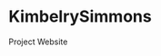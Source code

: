 # KimbelrySimmons
Project Website
<!DOCTYPE html>
<html>
    <head>
        <title>Project: Recipe book</title>
        <meta charset="utf-8">
        <style>
        
    #hamburger-title {color: rgb(42, 0, 179);}
    #hamburger-ingredeints {color: rgb(70, 153, 136);}
    #webpage-title {color: rgb(5, 5, 5);}
    #tableofcontents {color:rgb(97, 11, 194);}
    #stepsformyhamburger {color:rgb(0, 139, 245);}
    .hamburgersteps {color: rgb(245, 10, 143);}
    .hamburgerextra {color: rgb(5, 242, 9);}
    #mac-and-cheesetitle {color: rgb(0, 102, 255);}
    #macandcheeseingredients {color: rgb(209, 12, 68);}
    #macandcheesesteps {color: rgb(102, 23, 128);}
    #stepsformac {color: rgb(247, 10, 247);}
    #ingredientsformac {color: rgb(255, 25, 255);}
    #timeformac {color: rgb(247, 3, 23);}
    #servingmac {color: rgb(173, 34, 242);}
    #serves {color: rgb(230, 0, 230);}
    #taco-title {color: rgb(250, 54, 5);}
    #tacoingredients {color: rgb(12, 136, 245);}
    #listofingredients {color: rgb(111, 3, 252);}
    #steps-for-taco {color: rgb(111, 3, 252);}
    #tacosteps {color: rgb(250, 54, 5);}
    #servingsizefortaco {color: rgb(245, 10, 143);}
    #timefortaco {color: rgb(42, 0, 179);}
        </style>
    </head>
    <body>
       
        <h1 id="webpage-title">Kimberly's Recipe Book</h1>
        
        <h2 id="tableofcontents">Contents:</h2>
        
        <ol>
            <li><a href="#hamburger-title">Hamburger Recipe</a></li>
            <li><a href="#mac-and-cheesetitle">Mac-And-Cheese Recipe</a> </li>
            <li><a href="#taco-title">Taco Recipe</a></li>
        </ol>
        
        <h2 id="hamburger-title"> Hamburger</h2>
        
        <ul>
        <li id= "hamburger-ingredeints">Ingredients:<br>
            <ul>
                <li> 2 lbs Ground Beef </li>
                <li> 1/4 cup of Water </li>
                <li> Hamburger Buns </li>
                <li> 1 packet of dry Lipton Onion Soup Mix </li>
            </ul>
            <li id="stepsformyhamburger"> Steps:</li>
            <ol>
                <li class="hamburgersteps"> In a large bowl, mix the ground beef, onion soup mix, and water together.</li>
                <li class="hamburgersteps"> Make the beef into paties, this should make eight patties.</li>
                <li class="hamburgersteps">Place on the grill/ stovetop in a skillet of about medium heat.</li>
                <li class="hamburgersteps">Next cook on both sides for about 10 minutes each or well done, or until your preference at least 165 degrees.</li>
                <li class="hamburgersteps">Serve with your favorite toppings.</li>
            </ol>
            <li class= "hamburgerextra">Time: 10 minutes  </li>
            <li class="hamburgerextra">Serves: 8 burgers </li>
        </ul>
        <h2 id="mac-and-cheesetitle">Mac-and-Cheese</h2>
        <ul>
            <li id= "ingredientsformac"> Ingredients</li>
            <ul id="macandcheeseingredients"> 
            <li> One 8 ounce box of elbow macaroni</li>
                <li> 1/4 cup of butter </li>
                <li> 1/4 cup of all purpose butter </li>
                <li> 1/2 teaspoon of salt </li>
                <li> Ground black pepper for taste</li>
                <li> 2 cups of milk</li>
                <li> 2 cups of shredded Cheedar cheese</li>
            </ul>
            <li id="stepsformac">Steps</li>
            <ol id="macandcheesesteps"> 
                <li> Bring a large pot of water to a boil. Cook elbow macaroni in the boling water,stirring occasionally until the noodles are cook throughly. This normally takes 8 minutes. Then you'll want to drain them. </li>
                <li> Melt butter in a saucepan at medium heat; stir flour, salt, and pepper in until it's smooth. Slowly milk and butter-flour while continously stirring until mixture is smooth and bubbling. Add the cheese to the mixture and stir until its melted. This step takes about 12 to 14 minutes. </li>
                <li> Then you want to mix the pasta elbows into the cheese until the macaroni is fully covered. 
            </ol>
        <li id= "timeformac"> Time: 30 minutes
        <li id= "servingmac"> Serves: 4 people   
        </ul>
        <h2 id="taco-title">Taco</h2>
        <ul>
            <li id="tacoingredients">Ingredients:</li>
            <ol id="listofingredients">
                <li> 1 pound of lean </li>
                <li> 1 cup of Old El Paso 'n Chunky Salsa </li>
                <li> 10 Ole El Paso taco shells </li>
                <li> 1/2 head of lettuce shredded </li>
                <li> 1 medium tomato (chopped 3/4 cup) </li>
                <li> 1 cup of shredded Cheddar Cheese ( 4ounces) </li>
            </ol>
            <li id= "steps-for-taco">Steps: </li>
            <ol id="tacosteps">
                <li> Cook beef in 10-inch skillet over medium heat 8 to 10, stirring occassionally, until brown; drain. </li>
                <li> Stir salsa into beef. Heat to boiling, stirring constantly; reduce heat to medium-low. Cook 5 minutes, stirring occasionally. Pour beef mixture into large serving bowl. </li>
                <li>Heat taco shells as directed on package. Serve taco shells with beef mixture, lettuce, tomato and cheese.</li>
            </ol>
            <li id="servingsizefortaco">Serving: 10 tacos </li>
            <li id= "timefortaco"> Time: 30 min </li>
        </ul>
        
        
        
    <p id="sources"><em>Source: <a href="https://www.mommyhatescooking.com/onion-soup-mix-burgers">The Hamburger Recipe</a></em></p><em><a href="https://www.allrecipes.com/recipe/238691/simple-macaroni-and-cheese/"> The Mac and Cheese Recipe</a></em> <br><em><a href="https://www.bettycrocker.com/recipes/easy-beef-tacos/426c261d-b2eb-4e22-9cba-0066f3335591">The Taco Recipe</a></em>
    
    </body>
</html>
